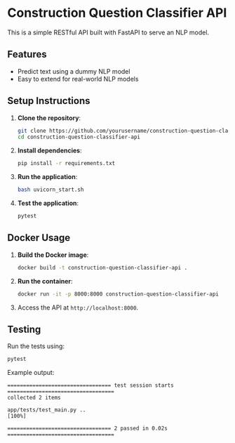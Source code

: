 # Construction Question Classifier API

This is a simple RESTful API built with FastAPI to serve an NLP model.

## Features
- Predict text using a dummy NLP model
- Easy to extend for real-world NLP models

## Setup Instructions

1. **Clone the repository**:
   ```bash
   git clone https://github.com/yourusername/construction-question-classifier-api.git
   cd construction-question-classifier-api
   ```

2. **Install dependencies**:
   ```bash
   pip install -r requirements.txt
   ```

3. **Run the application**:
   ```bash
   bash uvicorn_start.sh
   ```

4. **Test the application**:
   ```bash
   pytest
   ```

## Docker Usage

1. **Build the Docker image**:
   ```bash
   docker build -t construction-question-classifier-api .
   ```

2. **Run the container**:
   ```bash
   docker run -it -p 8000:8000 construction-question-classifier-api
   ```


3. Access the API at `http://localhost:8000`.

## Testing

Run the tests using:
```bash
pytest
```

Example output:
```plaintext
================================= test session starts ==================================
collected 2 items

app/tests/test_main.py ..                                                 [100%]

================================= 2 passed in 0.02s ==================================
```